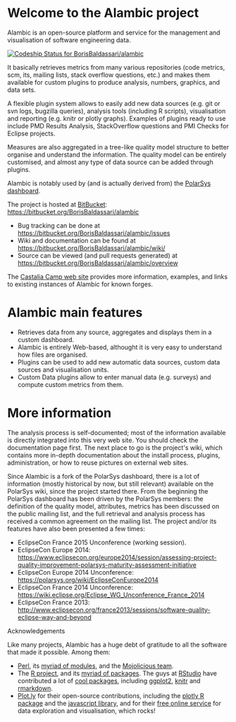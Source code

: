 # Welcome to the Alambic project

Alambic is an open-source platform and service for the management and visualisation of software engineering data.

[ ![Codeship Status for BorisBaldassari/alambic](https://app.codeship.com/projects/8f5ae970-a10d-0134-6d00-664a346b6816/status?branch=master)](https://app.codeship.com/projects/189806)

It basically retrieves metrics from many various repositories (code metrics, scm, its, mailing lists, stack overflow questions, etc.) and makes them available for custom plugins to produce analysis, numbers, graphics, and data sets. 

A flexible plugin system allows to easily add new data sources (e.g. git or svn logs, bugzilla queries), analysis tools (including R scripts), visualisation and reporting (e.g. knitr or plotly graphs). Examples of plugins ready to use include PMD Results Analysis, StackOverflow questions and PMI Checks for Eclipse projects.

Measures are also aggregated in a tree-like quality model structure to better organise and understand the information. The quality model can be entirely customised, and almost any type of data source can be added through plugins. 

Alambic is notably used by (and is actually derived from) the [PolarSys dashboard](http://dashboard.polarsys.org).

The project is hosted at [BitBucket](http://bitbucket.org): https://bitbucket.org/BorisBaldassari/alambic

* Bug tracking can be done at https://bitbucket.org/BorisBaldassari/alambic/issues
* Wiki and documentation can be found at https://bitbucket.org/BorisBaldassari/alambic/wiki/
* Source can be viewed (and pull requests generated) at https://bitbucket.org/BorisBaldassari/alambic/overview

The [Castalia Camp web site](http://castalia.camp/alambic) provides more information, examples, and links to existing instances of Alambic for known forges.

# Alambic main features

* Retrieves data from any source, aggregates and displays them in a custom dashboard.
* Alambic is entirely Web-based, althought it is very easy to understand how files are organised. 
* Plugins can be used to add new automatic data sources, custom data sources and visualisation units.
* Custom Data plugins allow to enter manual data (e.g. surveys) and compute custom metrics from them.


# More information

The analysis process is self-documented; most of the information available is directly integrated into this very web site. You should check the documentation page first. The next place to go is the project's wiki, which contains more in-depth documentation about the install process, plugins, administration, or how to reuse pictures on external web sites.

Since Alambic is a fork of the PolarSys dashboard, there is a lot of information (mostly historical by now, but still relevant) available on the PolarSys wiki, since the project started there. From the beginning the PolarSys dashboard has been driven by the PolarSys members: the definition of the quality model, attributes, metrics has been discussed on the public mailing list, and the full retrieval and analysis process has received a common agreement on the mailing list. The project and/or its features have also been presented a few times:

* EclipseCon France 2015 Unconference (working session).
* EclipseCon Europe 2014: https://www.eclipsecon.org/europe2014/session/assessing-project-quality-improvement-polarsys-maturity-assessment-initiative
* EclipseCon Europe 2014 Unconference: https://polarsys.org/wiki/EclipseConEurope2014
* EclipseCon France 2014 Unconference: https://wiki.eclipse.org/Eclipse_WG_Unconference_France_2014
* EclipseCon France 2013: http://www.eclipsecon.org/france2013/sessions/software-quality-eclipse-way-and-beyond

Acknowledgements

Like many projects, Alambic has a huge debt of gratitude to all the software that made it possible. Among them:

* [Perl](http://perl.org/), its [myriad of modules](http://www.ctan.org/), and the [Mojolicious team](http://mojolicious.org/).
* The [R project](https://www.r-project.org/), and its [myriad of packages](https://cran.r-project.org/). The guys at [RStudio](https://www.rstudio.com/) have contributed a lot of [cool packages](https://www.rstudio.com/products/rpackages/), including [ggplot2](http://ggplot2.org/), [knitr](http://yihui.name/knitr/) and [rmarkdown](http://rmarkdown.rstudio.com/).
* [Plot.ly](http://plot.ly/) for their open-source contributions, including the [plotly R package](https://plot.ly/r/) and the [javascript library](https://plot.ly/javascript/), and for their [free online service](https://plot.ly/plot) for data exploration and visualisation, which rocks!